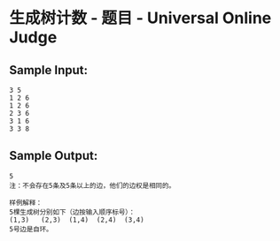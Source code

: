 # 生成树计数 - 题目 - Universal Online Judge


## Sample Input: 
```
3 5
1 2 6
1 2 6
2 3 6
3 1 6
3 3 8

```

## Sample Output: 
```
5
注：不会存在5条及5条以上的边，他们的边权是相同的。

样例解释：
5棵生成树分别如下（边按输入顺序标号）：
(1,3)   (2,3)  (1,4)  (2,4)  (3,4) 
5号边是自环。

```
